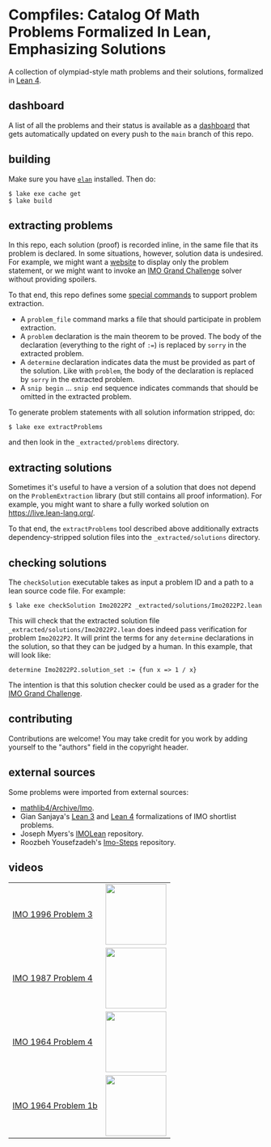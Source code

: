 # Compfiles: Catalog Of Math Problems Formalized In Lean, Emphasizing Solutions

A collection of olympiad-style math problems and their solutions,
formalized in [Lean 4](https://github.com/leanprover/lean4).

## dashboard

A list of all the problems and their status is
available as a [dashboard](https://dwrensha.github.io/compfiles/)
that gets automatically updated on every push to the `main` branch of this repo.

## building

Make sure you have [`elan`](https://github.com/leanprover/elan) installed.
Then do:

```
$ lake exe cache get
$ lake build
```

## extracting problems

In this repo,
each solution (proof) is recorded inline, in the same file that its problem is declared.
In some situations, however, solution data is undesired.
For example, we might want a [website](https://dwrensha.github.io/compfiles/)
to display only the problem statement,
or we might
want to invoke an [IMO Grand Challenge](https://imo-grand-challenge.github.io/)
solver without providing spoilers.

To that end, this repo defines some [special commands](/ProblemExtraction.lean)
to support problem extraction.

* A `problem_file` command marks a file that should participate in problem extraction.
* A `problem` declaration is the main theorem to be proved.
  The body of the declaration (everything to the right of `:=`) is replaced by `sorry`
  in the extracted problem.
* A `determine` declaration indicates data the must be provided as part of the solution.
  Like with `problem`, the body of the declaration is replaced by `sorry` in the
  extracted problem.
* A `snip begin` ... `snip end` sequence indicates commands that should be omitted
  in the extracted problem.

To generate problem statements with all solution information stripped, do:
```
$ lake exe extractProblems
```
and then look in the `_extracted/problems` directory.

## extracting solutions

Sometimes it's useful to have a version of a solution
that does not depend on the `ProblemExtraction` library
(but still contains all proof information).
For example, you might want to share a fully worked solution
on https://live.lean-lang.org/.

To that end, the `extractProblems` tool described above
additionally extracts dependency-stripped solution files into the
`_extracted/solutions` directory.

## checking solutions

The `checkSolution` executable takes as input a problem ID
and a path to a lean source code file. For example:
```
$ lake exe checkSolution Imo2022P2 _extracted/solutions/Imo2022P2.lean
```
This will check that the extracted solution file
`_extracted/solutions/Imo2022P2.lean`
does indeed pass verification for problem `Imo2022P2`. It will print the terms
for any `determine` declarations in the solution, so that
they can be judged by a human. In this example, that will look like:
```
determine Imo2022P2.solution_set := {fun x => 1 / x}
```

The intention is that this solution checker could be used as a
grader for the [IMO Grand Challenge](https://imo-grand-challenge.github.io/).

## contributing

Contributions are welcome!
You may take credit for you work by adding yourself
to the "authors" field in the copyright header.

## external sources

Some problems were imported from external sources:

* [mathlib4/Archive/Imo](https://github.com/leanprover-community/mathlib4/tree/master/Archive/Imo).
* Gian Sanjaya's [Lean 3](https://github.com/mortarsanjaya/imo-A-and-N) and
  [Lean 4](https://github.com/mortarsanjaya/IMOSLLean4) formalizations of
  IMO shortlist problems.
* Joseph Myers's [IMOLean](https://github.com/jsm28/IMOLean/tree/main) repository.
* Roozbeh Yousefzadeh's [Imo-Steps](https://github.com/roozbeh-yz/IMO-Steps) repository.

## videos

|  |  |
| ----- | ---- |
| [IMO 1996 Problem 3](/Compfiles/Imo1996P3.lean) | [<img src="http://img.youtube.com/vi/5NbYtDfXfR4/maxresdefault.jpg" height="120px">](https://youtu.be/5NbYtDfXfR4)|
| [IMO 1987 Problem 4](/Compfiles/Imo1987P4.lean) | [<img src="http://img.youtube.com/vi/gi8ZTjRO-xI/maxresdefault.jpg" height="120px">](https://youtu.be/gi8ZTjRO-xI)|
| [IMO 1964 Problem 4](/Compfiles/Imo1964P4.lean) | [<img src="http://img.youtube.com/vi/TOzS4aC_K1g/maxresdefault.jpg" height="120px">](http://youtu.be/TOzS4aC_K1g)|
| [IMO 1964 Problem 1b](/Compfiles/Imo1964P1.lean) | [<img src="http://img.youtube.com/vi/9d2nicgd68Q/maxresdefault.jpg" height="120px">](http://youtu.be/9d2nicgd68Q)|
